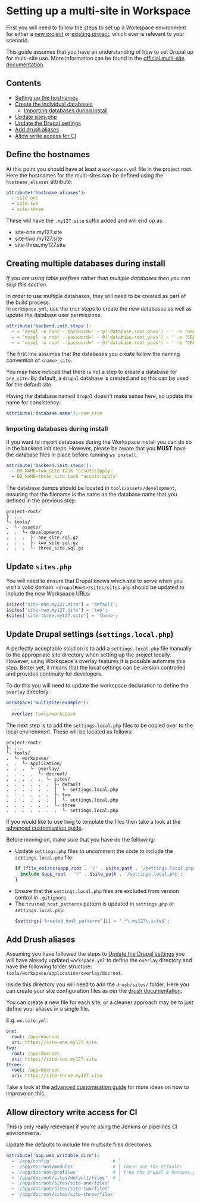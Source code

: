 # Setting up a multi-site in Workspace

First you will need to follow the steps to set up a Workspace environment for either a [new project] or [existing project], which ever is relevant to your scenario.

This guide assumes that you have an understanding of how to set Drupal up for multi-site use. More information can be found in the [official multi-site documentation](https://www.drupal.org/docs/8/multisite).

## Contents
* [Setting up the hostnames](#define-the-hostnames)
* [Create the individual databases](#creating-multiple-databases-during-install)
  * [Importing databases during install](#importing-databases-during-install)
* [Update sites.php](#update-sitesphp)
* [Update the Drupal settings]
* [Add drush aliases](#add-drush-aliases)
* [Allow write access for CI](#allow-directory-write-access-for-ci)


## Define the hostnames
At this point you should have at least a `workspace.yml` file in the project root.  
Here the hostnames for the multi-sites can be defined using the `hostname_aliases` attribute:
```yaml
attribute('hostname_aliases'):
  - site-one
  - site-two
  - site-three
```

These will have the `.my127.site` suffix added and will end up as:
* site-one.my127.site
* site-two.my127.site
* site-three.my127.site


## Creating multiple databases during install
_If you are using table prefixes rather than multiple databases then you can skip this section._

In order to use multiple databases, they will need to be created as part of the build process.  
In `workspace.yml`, use the `init` steps to create the new databases as well as update the database user permissions.  
```yaml
attribute('backend.init.steps'):
  - = 'mysql -u root --password=' ~ @('database.root_pass') ~ ' -e "GRANT ALL ON \\`%_site\\`.* TO \'' ~ @('database.user') ~ '\'@\'%\'"'
  - = 'mysql -u root --password=' ~ @('database.root_pass') ~ ' -e "CREATE DATABASE IF NOT EXISTS two_site"'
  - = 'mysql -u root --password=' ~ @('database.root_pass') ~ ' -e "CREATE DATABASE IF NOT EXISTS three_site"'
```
The first line assumes that the databases you create follow the naming convention of `<name>_site`.

You may have noticed that there is not a step to create a database for `one_site`. By default, a `drupal` database is created and so this can be used for the default site.  

Having the database named `drupal` doesn't make sense here, so update the name for consistency:
```yaml
attribute('database.name'): one_site
``` 


### Importing databases during install
If you want to import databases during the Workspace install you can do so in the backend init steps. However, please be aware that you **MUST** have the database files in place before running `ws install`.

```yaml
attribute('backend.init.steps'):
  - DB_NAME=two_site task "assets:apply"
  - DB_NAME=three_site task "assets:apply"
```

The database dumps should be located in `tools/assets/development`, ensuring that the filename is the same as the database name that you defined in the previous step:
```
project-root/
├- ...
└- tools/
.  └- assets/
.  .  └- development/
.  .  .  ├- one_site.sql.gz   
.  .  .  ├- two_site.sql.gz
.  .  .  └- three_site.sql.gz
```

## Update `sites.php`
You will need to ensure that Drupal knows which site to serve when you visit a valid domain. `<drupalRoot>/sites/sites.php` should be updated to include the new Workspace URLs:
```php
$sites['site-one.my127.site'] = 'default';
$sites['site-two.my127.site'] = 'two';
$sites['site-three.my127.site'] = 'three';
``` 

## Update Drupal settings (`settings.local.php`)
A perfectly acceptable solution is to add a `settings.local.php` file manually to the appropriate site directory when setting up the project locally.  
However, using Workspace's overlay features it is possible automate this step. Better yet, it means that the local settings can be version controlled and provides continuity for developers.

To do this you will need to update the workspace declaration to define the `overlay` directory:
```yaml
workspace('multisite-example'):
  ...
  overlay: tools/workspace
``` 

The next step is to add the `settings.local.php` files to be copied over to the local environment. These will be located as follows:
```
project-root/
├- ...
└- tools/
.  └- workspace/
.  .  └- application/
.  .  .  └- overlay/
.  .  .  .  └- docroot/
.  .  .  .  .  └- sites/   
.  .  .  .  .  .  ├- default
.  .  .  .  .  .  ⎪  └- settings.local.php
.  .  .  .  .  .  ├- two
.  .  .  .  .  .  ⎪  └- settings.local.php
.  .  .  .  .  .  └- three
.  .  .  .  .  .  .  └- settings.local.php
```
If you would like to use twig to template the files then take a look at the [advanced customisation guide].

Before moving on, make sure that you have do the following:
* Update `settings.php` files to uncomment the code to include the `settings.local.php` file:
    ```php
    if (file_exists($app_root . '/' . $site_path . '/settings.local.php')) {
      include $app_root . '/' . $site_path . '/settings.local.php';
    }
    ```
* Ensure that the `settings.local.php` files are excluded from version control in `.gitignore`.
* The `trusted_host_patterns` pattern is updated in `settings.php` or `settings.local.php`:
    ```php
    $settings['trusted_host_patterns'][] = '.*\.my127\.site$';
    ```

## Add Drush aliases
Assuming you have followed the steps to [Update the Drupal settings] you will have already updated `workspace.yml` to define the `overlay` directory and have the following folder structure: `tools/workspace/application/overlay/docroot`.

Inside this directory you will need to add the `drush/sites/` folder. Here you can create your site configuration files as per the [drush documentation](https://docs.drush.org/en/master/usage/#site-aliases).

You can create a new file for each site, or a cleaner approach may be to just define your aliases in a single file.

E.g. `ws.site.yml`:
```yaml
one:
  root: /app/docroot
  uri: https://site-one.my127.site
two:
  root: /app/docroot
  uri: https://site-two.my127.site
three:
  root: /app/docroot
  uri: https://site-three.my127.site
```
Take a look at the [advanced customisation guide] for more ideas on how to improve on this.
 
## Allow directory write access for CI 
This is only really relevelant if you're using the Jenkins or pipelines CI environments.

Update the defaults to include the multisite files directories.
```yaml
attribute('app.web_writable_dirs'):
  - '/app/config'                       # ⎤
  - '/app/docroot/modules'              # ⎪ These are the defaults
  - '/app/docroot/profiles'             # ⎪ from the Drupal 8 harness.yml
  - '/app/docroot/sites/default/files'  # ⎦
  - '/app/docroot/sites/site-one/files'
  - '/app/docroot/sites/site-two/files'
  - '/app/docroot/sites/site-three/files'
```

[new project]: new-project.md
[existing project]: existing-project.md
[advanced customisation guide]: ../customise/advanced.md#use-twig-temples
[Update the Drupal settings]: #update-drupal-settings-settingslocalphp
